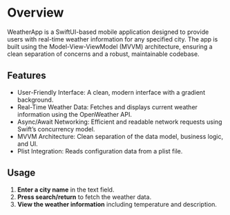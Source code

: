 # Overview
WeatherApp is a SwiftUI-based mobile application designed to provide users with real-time weather information for any specified city. The app is built using the Model-View-ViewModel (MVVM) architecture, ensuring a clean separation of concerns and a robust, maintainable codebase.

## Features
- User-Friendly Interface: A clean, modern interface with a gradient background.
- Real-Time Weather Data: Fetches and displays current weather information using the OpenWeather API.
- Async/Await Networking: Efficient and readable network requests using Swift’s concurrency model.
- MVVM Architecture: Clean separation of the data model, business logic, and UI.
- Plist Integration: Reads configuration data from a plist file.

## Usage
1. **Enter a city name** in the text field.
2. **Press search/return** to fetch the weather data.
3. **View the weather information** including temperature and description.
